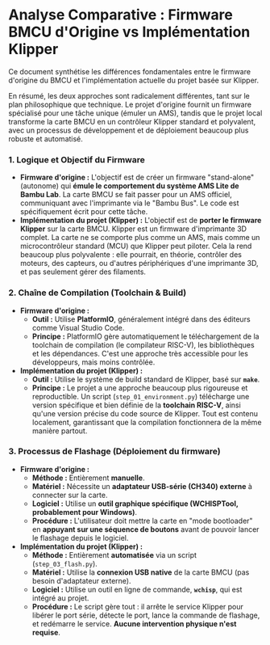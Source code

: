 # Analyse Comparative : Firmware BMCU d'Origine vs Implémentation Klipper

Ce document synthétise les différences fondamentales entre le firmware d'origine du BMCU et l'implémentation actuelle du projet basée sur Klipper.

En résumé, les deux approches sont radicalement différentes, tant sur le plan philosophique que technique. Le projet d'origine fournit un firmware spécialisé pour une tâche unique (émuler un AMS), tandis que le projet local transforme la carte BMCU en un contrôleur Klipper standard et polyvalent, avec un processus de développement et de déploiement beaucoup plus robuste et automatisé.

### 1. Logique et Objectif du Firmware

*   **Firmware d'origine :** L'objectif est de créer un firmware "stand-alone" (autonome) qui **émule le comportement du système AMS Lite de Bambu Lab**. La carte BMCU se fait passer pour un AMS officiel, communiquant avec l'imprimante via le "Bambu Bus". Le code est spécifiquement écrit pour cette tâche.
*   **Implémentation du projet (Klipper) :** L'objectif est de **porter le firmware Klipper** sur la carte BMCU. Klipper est un firmware d'imprimante 3D complet. La carte ne se comporte plus comme un AMS, mais comme un microcontrôleur standard (MCU) que Klipper peut piloter. Cela la rend beaucoup plus polyvalente : elle pourrait, en théorie, contrôler des moteurs, des capteurs, ou d'autres périphériques d'une imprimante 3D, et pas seulement gérer des filaments.

### 2. Chaîne de Compilation (Toolchain & Build)

*   **Firmware d'origine :**
    *   **Outil :** Utilise **PlatformIO**, généralement intégré dans des éditeurs comme Visual Studio Code.
    *   **Principe :** PlatformIO gère automatiquement le téléchargement de la toolchain de compilation (le compilateur RISC-V), les bibliothèques et les dépendances. C'est une approche très accessible pour les développeurs, mais moins contrôlée.
*   **Implémentation du projet (Klipper) :**
    *   **Outil :** Utilise le système de build standard de Klipper, basé sur **`make`**.
    *   **Principe :** Le projet a une approche beaucoup plus rigoureuse et reproductible. Un script (`step_01_environment.py`) télécharge une version spécifique et bien définie de la **toolchain RISC-V**, ainsi qu'une version précise du code source de Klipper. Tout est contenu localement, garantissant que la compilation fonctionnera de la même manière partout.

### 3. Processus de Flashage (Déploiement du firmware)

*   **Firmware d'origine :**
    *   **Méthode :** Entièrement **manuelle**.
    *   **Matériel :** Nécessite un **adaptateur USB-série (CH340) externe** à connecter sur la carte.
    *   **Logiciel :** Utilise un **outil graphique spécifique (WCHISPTool, probablement pour Windows)**.
    *   **Procédure :** L'utilisateur doit mettre la carte en "mode bootloader" en **appuyant sur une séquence de boutons** avant de pouvoir lancer le flashage depuis le logiciel.
*   **Implémentation du projet (Klipper) :**
    *   **Méthode :** Entièrement **automatisée** via un script (`step_03_flash.py`).
    *   **Matériel :** Utilise la **connexion USB native** de la carte BMCU (pas besoin d'adaptateur externe).
    *   **Logiciel :** Utilise un outil en ligne de commande, **`wchisp`**, qui est intégré au projet.
    *   **Procédure :** Le script gère tout : il arrête le service Klipper pour libérer le port série, détecte le port, lance la commande de flashage, et redémarre le service. **Aucune intervention physique n'est requise**.
